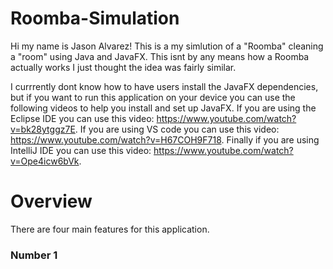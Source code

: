 # Roomba-Simulation
Hi my name is Jason Alvarez! This is a my simlution of a "Roomba" cleaning a "room" using Java and JavaFX. This isnt by any means how a Roomba actually works I just thought the idea was fairly similar. 

I currrently dont know how to have users install the JavaFX dependencies, but if you want to run this application on your device you can use the following videos to help you install and set up JavaFX. If you are using the Eclipse IDE you can use this video: https://www.youtube.com/watch?v=bk28ytggz7E. If you are using VS code you can use this video: https://www.youtube.com/watch?v=H67COH9F718. Finally if you are using IntelliJ IDE you can use this video: https://www.youtube.com/watch?v=Ope4icw6bVk.

# Overview

There are four main features for this application. 

### Number 1
